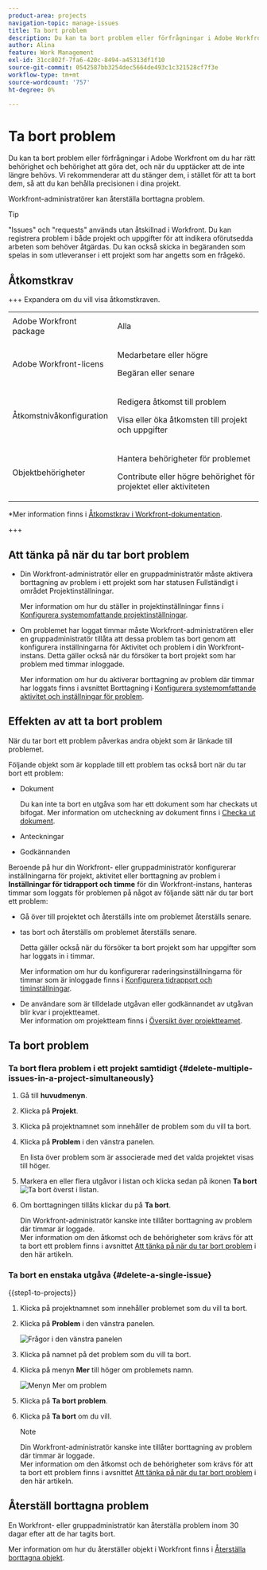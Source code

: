 ```yaml
---
product-area: projects
navigation-topic: manage-issues
title: Ta bort problem
description: Du kan ta bort problem eller förfrågningar i Adobe Workfront om du har rätt behörighet och behörighet att göra det, och när du upptäcker att de inte längre behövs. Vi rekommenderar att du stänger dem, i stället för att ta bort dem, så att du kan behålla precisionen i dina projekt.
author: Alina
feature: Work Management
exl-id: 31cc802f-7fa6-420c-8494-a45313df1f10
source-git-commit: 0542587bb3254dec5664de493c1c321528cf7f3e
workflow-type: tm+mt
source-wordcount: '757'
ht-degree: 0%

---
```


# Ta bort problem

<!--Audited: 08/2025-->

Du kan ta bort problem eller förfrågningar i Adobe Workfront om du har rätt behörighet och behörighet att göra det, och när du upptäcker att de inte längre behövs. Vi rekommenderar att du stänger dem, i stället för att ta bort dem, så att du kan behålla precisionen i dina projekt.

Workfront-administratörer kan återställa borttagna problem.

>[!TIP]
>
>&quot;Issues&quot; och &quot;requests&quot; används utan åtskillnad i Workfront. Du kan registrera problem i både projekt och uppgifter för att indikera oförutsedda arbeten som behöver åtgärdas. Du kan också skicka in begäranden som spelas in som utleveranser i ett projekt som har angetts som en frågekö.

## Åtkomstkrav

+++ Expandera om du vill visa åtkomstkraven. 

<table style="table-layout:auto"> 
 <col> 
 <col> 
 <tbody> 
  <tr> 
   <td role="rowheader">Adobe Workfront package</td> 
   <td> <p>Alla</p> </td> 
  </tr> 
  <tr> 
   <td role="rowheader">Adobe Workfront-licens</td> 
   <td> <p>Medarbetare eller högre</p>
   <p>Begäran eller senare</p>
 </td> 
  </tr> 
  <tr> 
   <td role="rowheader">Åtkomstnivåkonfiguration</td> 
   <td> <p>Redigera åtkomst till problem</p> <p>Visa eller öka åtkomsten till projekt och uppgifter</p>  </td> 
  </tr> 
  <tr> 
   <td role="rowheader">Objektbehörigheter</td> 
   <td> <p>Hantera behörigheter för problemet</p> <p>Contribute eller högre behörighet för projektet eller aktiviteten</p> </td> 
  </tr> 
 </tbody> 
</table>

*Mer information finns i [Åtkomstkrav i Workfront-dokumentation](/help/quicksilver/administration-and-setup/add-users/access-levels-and-object-permissions/access-level-requirements-in-documentation.md).

+++

## Att tänka på när du tar bort problem

* Din Workfront-administratör eller en gruppadministratör måste aktivera borttagning av problem i ett projekt som har statusen Fullständigt i området Projektinställningar.

  Mer information om hur du ställer in projektinställningar finns i [Konfigurera systemomfattande projektinställningar](../../../administration-and-setup/set-up-workfront/configure-system-defaults/set-project-preferences.md).

* Om problemet har loggat timmar måste Workfront-administratören eller en gruppadministratör tillåta att dessa problem tas bort genom att konfigurera inställningarna för Aktivitet och problem i din Workfront-instans. Detta gäller också när du försöker ta bort projekt som har problem med timmar inloggade.

  Mer information om hur du aktiverar borttagning av problem där timmar har loggats finns i avsnittet Borttagning i [Konfigurera systemomfattande aktivitet och inställningar för problem](../../../administration-and-setup/set-up-workfront/configure-system-defaults/set-task-issue-preferences.md).


## Effekten av att ta bort problem

När du tar bort ett problem påverkas andra objekt som är länkade till problemet.

Följande objekt som är kopplade till ett problem tas också bort när du tar bort ett problem:

* Dokument

  Du kan inte ta bort en utgåva som har ett dokument som har checkats ut bifogat. Mer information om utcheckning av dokument finns i [Checka ut dokument](../../../documents/managing-documents/check-out-documents.md).

* Anteckningar
* Godkännanden

Beroende på hur din Workfront- eller gruppadministratör konfigurerar inställningarna för projekt, aktivitet eller borttagning av problem i **Inställningar för tidrapport och timme** för din Workfront-instans, hanteras timmar som loggats för problemen på något av följande sätt när du tar bort ett problem:

* Gå över till projektet och återställs inte om problemet återställs senare.
* tas bort och återställs om problemet återställs senare.

  Detta gäller också när du försöker ta bort projekt som har uppgifter som har loggats in i timmar.

  <!--
  <MadCap:conditionalText data-mc-conditions="QuicksilverOrClassic.Draft mode">
  <span data-mc-conditions="QuicksilverOrClassic.Quicksilver">(this is not possible in classic)</span>
  </MadCap:conditionalText>
  -->

  Mer information om hur du konfigurerar raderingsinställningarna för timmar som är inloggade finns i [Konfigurera tidrapport och timinställningar](../../../administration-and-setup/set-up-workfront/configure-timesheets-schedules/timesheet-and-hour-preferences.md).

* De användare som är tilldelade utgåvan eller godkännandet av utgåvan blir kvar i projektteamet.\
  Mer information om projektteam finns i [Översikt över projektteamet](../../../manage-work/projects/planning-a-project/project-team-overview.md).

## Ta bort problem

### Ta bort flera problem i ett projekt samtidigt  {#delete-multiple-issues-in-a-project-simultaneously}

1. Gå till **huvudmenyn**.
1. Klicka på **Projekt**.
1. Klicka på projektnamnet som innehåller de problem som du vill ta bort.
1. Klicka på **Problem** i den vänstra panelen.

   En lista över problem som är associerade med det valda projektet visas till höger.
1. Markera en eller flera utgåvor i listan och klicka sedan på ikonen **Ta bort** ![Ta bort](assets/delete.png) överst i listan.

1. Om borttagningen tillåts klickar du på **Ta bort**.

   Din Workfront-administratör kanske inte tillåter borttagning av problem där timmar är loggade.\
   Mer information om den åtkomst och de behörigheter som krävs för att ta bort ett problem finns i avsnittet [Att tänka på när du tar bort problem](#considerations-for-deleting-issues) i den här artikeln.

### Ta bort en enstaka utgåva {#delete-a-single-issue}

{{step1-to-projects}}

1. Klicka på projektnamnet som innehåller problemet som du vill ta bort.
1. Klicka på **Problem** i den vänstra panelen.

   ![Frågor i den vänstra panelen](assets/qs-issues-icon-highlighted-on-project-350x278.png)

1. Klicka på namnet på det problem som du vill ta bort.
1. Klicka på menyn **Mer** till höger om problemets namn.

   ![Menyn Mer om problem](assets/qs-issue-more-menu-highlighted-350x469.png)

1. Klicka på **Ta bort problem**.
1. Klicka på **Ta bort** om du vill.

   >[!NOTE]
   >
   >  Din Workfront-administratör kanske inte tillåter borttagning av problem där timmar är loggade.\
   >  Mer information om den åtkomst och de behörigheter som krävs för att ta bort ett problem finns i avsnittet [Att tänka på när du tar bort problem](#considerations-for-deleting-issues) i den här artikeln.

## Återställ borttagna problem

En Workfront- eller gruppadministratör kan återställa problem inom 30 dagar efter att de har tagits bort.

Mer information om hur du återställer objekt i Workfront finns i [Återställa borttagna objekt](../../../administration-and-setup/manage-workfront/manage-deleted-items/restore-deleted-items.md).
